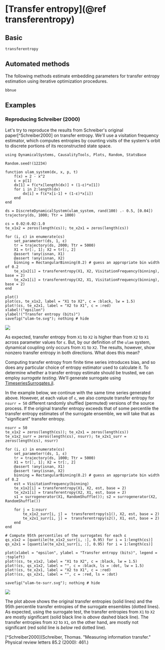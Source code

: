 # [Transfer entropy](@ref transferentropy)


## Basic

```@docs
transferentropy
```

## Automated methods

The following methods estimate embedding parameters for transfer entropy estimation 
using iterative optimization procedures. 

```@docs
bbnue
```

## Examples

### Reproducing Schreiber (2000)

Let's try to reproduce the results from Schreiber's original paper[^Schreiber2000] on transfer entropy. We'll use a 
visitation frequency estimator, which computes entropies by counting visits of the system's orbit to discrete portions 
of its reconstructed state space.

```@example schreiber1
using DynamicalSystems, CausalityTools, Plots, Random, StatsBase

Random.seed!(12234)

function ulam_system(dx, x, p, t)
    f(x) = 2 - x^2
    ε = p[1]
    dx[1] = f(ε*x[length(dx)] + (1-ε)*x[1])
    for i in 2:length(dx)
        dx[i] = f(ε*x[i-1] + (1-ε)*x[i])
    end
end

ds = DiscreteDynamicalSystem(ulam_system, rand(100) .- 0.5, [0.04])
trajectory(ds, 1000; Ttr = 1000)

εs = 0.02:0.02:1.0
te_x1x2 = zeros(length(εs)); te_x2x1 = zeros(length(εs))

for (i, ε) in enumerate(εs)
    set_parameter!(ds, 1, ε)
    tr = trajectory(ds, 2000; Ttr = 5000)
    X1 = tr[:, 1]; X2 = tr[:, 2]
    @assert !any(isnan, X1)
    @assert !any(isnan, X2)
    binning = RectangularBinning(0.2) # guess an appropriate bin width of 0.2
    te_x1x2[i] = transferentropy(X1, X2, VisitationFrequency(binning), base = 2)
    te_x2x1[i] = transferentropy(X2, X1, VisitationFrequency(binning), base = 2)
end

plot()
plot(εs, te_x1x2, label = "X1 to X2", c = :black, lw = 1.5)
plot!(εs, te_x2x1, label = "X2 to X1", c = :red)
xlabel!("epsilon")
ylabel!("Transfer entropy (bits)")
savefig("ulam-te.svg"); nothing # hide
```

![](ulam-te.svg)

As expected, transfer entropy from `X1` to `X2` is higher than from `X2` to `X1` across parameter values for `ε`. But, by our definition of the `ulam` system, dynamical coupling only occurs from `X1` to `X2`. The results, however, 
show nonzero transfer entropy in both directions. What does this mean? 

Computing transfer entropy from finite time series introduces bias, and so does any particular choice of entropy estimator used to calculate it. To determine whether a transfer entropy estimate should be trusted, we can employ
*surrogate testing*. We'll generate surrogate using [TimeseriesSurrogates.jl](https://github.com/JuliaDynamics/TimeseriesSurrogates.jl).

In the example below, we continue with the same time series generated above. However, at each value of `ε`, we also compute transfer entropy for `nsurr = 50` different randomly shuffled (permuted) versions of the source process. 
If the original transfer entropy exceeds that of some percentile the transfer entropy estimates of the surrogate ensemble, we will take that as "significant" transfer entropy.

```@example schreiber1
nsurr = 50
te_x1x2 = zeros(length(εs)); te_x2x1 = zeros(length(εs))
te_x1x2_surr = zeros(length(εs), nsurr); te_x2x1_surr = zeros(length(εs), nsurr)

for (i, ε) in enumerate(εs)
    set_parameter!(ds, 1, ε)
    tr = trajectory(ds, 1000; Ttr = 5000)
    X1 = tr[:, 1]; X2 = tr[:, 2]
    @assert !any(isnan, X1)
    @assert !any(isnan, X2)
    binning = RectangularBinning(0.2) # guess an appropriate bin width of 0.2
    est = VisitationFrequency(binning)
    te_x1x2[i] = transferentropy(X1, X2, est, base = 2)
    te_x2x1[i] = transferentropy(X2, X1, est, base = 2)
    s1 = surrogenerator(X1, RandomShuffle()); s2 = surrogenerator(X2, RandomShuffle())

    for j = 1:nsurr
        te_x1x2_surr[i, j] =  transferentropy(s1(), X2, est, base = 2)
        te_x2x1_surr[i, j] =  transferentropy(s2(), X1, est, base = 2)
    end
end

# Compute 95th percentiles of the surrogates for each ε
qs_x1x2 = [quantile(te_x1x2_surr[i, :], 0.95) for i = 1:length(εs)]
qs_x2x1 = [quantile(te_x2x1_surr[i, :], 0.95) for i = 1:length(εs)]

plot(xlabel = "epsilon", ylabel = "Transfer entropy (bits)", legend = :topleft)
plot!(εs, te_x1x2, label = "X1 to X2", c = :black, lw = 1.5)
plot!(εs, qs_x1x2, label = "", c = :black, ls = :dot, lw = 1.5)
plot!(εs, te_x2x1, label = "X2 to X1", c = :red)
plot!(εs, qs_x2x1, label = "", c = :red, ls = :dot)

savefig("ulam-te-surr.svg"); nothing # hide
```

![](ulam-te-surr.svg)


The plot above shows the original transfer entropies (solid lines) and the 95th percentile transfer entropies of the surrogate ensembles (dotted lines). As expected, using the surrogate test, the transfer entropies from `X1` to `X2` are mostly significant (solid black line is *above* dashed black line). The transfer entropies from `X2` to `X1`, on the other hand, are mostly not significant (red solid line is *below* red dotted line).

[^Schreiber2000](Schreiber, Thomas. "Measuring information transfer." Physical review letters 85.2 (2000): 461.)